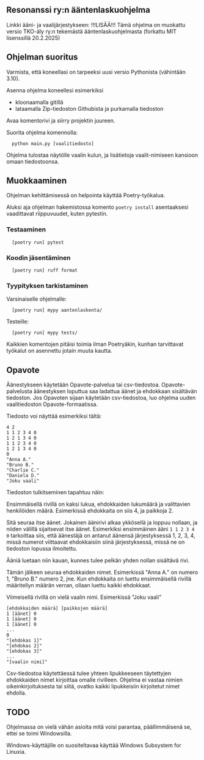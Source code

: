 ## Resonanssi ry:n ääntenlaskuohjelma

Linkki ääni- ja vaalijärjestykseen: !!!LISÄÄ!!!
Tämä ohjelma on muokattu versio TKO-äly ry:n tekemästä ääntenlaskuohjelmasta (forkattu MIT lisenssillä 20.2.2025) 

## Ohjelman suoritus

Varmista, että koneellasi on tarpeeksi uusi versio Pythonista (vähintään 3.10). 

Asenna ohjelma koneellesi esimerkiksi 

- kloonaamalla gitillä
- lataamalla Zip-tiedoston Githubista ja purkamalla tiedoston

Avaa komentorivi ja siirry projektin juureen.

Suorita ohjelma komennolla:

```
  python main.py [vaalitiedosto]
```

Ohjelma tulostaa näytölle vaalin kulun, 
ja lisätietoja vaalit-nimiseen kansioon omaan tiedostoonsa.

## Muokkaaminen

Ohjelman kehittämisessä on helpointa käyttää Poetry-työkalua.

Aluksi aja ohjelman hakemistossa komento `poetry install` 
asentaaksesi vaadittavat riippuvuudet, kuten pytestin.

### Testaaminen

```
  [poetry run] pytest
```

### Koodin jäsentäminen

```
  [poetry run] ruff format
```

### Tyypityksen tarkistaminen

Varsinaiselle ohjelmalle:

```
  [poetry run] mypy aantenlaskenta/
```

Testeille:

```
  [poetry run] mypy tests/
```

Kaikkien komentojen pitäisi toimia ilman Poetryäkin, 
kunhan tarvittavat työkalut on asennettu jotain muuta kautta.

## Opavote

Äänestykseen käytetään Opavote-palvelua tai csv-tiedostoa. 
Opavote-palvelusta äänestyksen loputtua saa ladattua äänet ja ehdokkaan sisältävän tiedoston.
Jos Opavoten sijaan käytetään csv-tiedostoa, luo ohjelma uuden vaalitiedoston Opavote-formaatissa.

Tiedosto voi näyttää esimerkiksi tältä:

```
4 2
1 1 2 3 4 0
1 2 1 3 4 0
1 1 2 3 4 0
1 2 1 3 4 0
0
"Anna A."
"Bruno B."
"Charlie C."
"Daniela D."
"Joku vaali"
```

Tiedoston tulkitseminen tapahtuu näin:

Ensimmäisellä rivillä on kaksi lukua, ehdokkaiden lukumäärä ja valittavien henkilöiden määrä. 
Esimerkissä ehdokkaita on siis 4, ja paikkoja 2.

Sitä seuraa itse äänet. Jokainen äänirivi alkaa ykkösellä ja loppuu nollaan, ja niiden välillä sijaitsevat
itse äänet. Esimerkiksi ensimmäinen ääni `1 1 2 3 4 0` tarkoittaa siis, että äänestäjä on antanut äänensä järjestyksessä
1, 2, 3, 4, missä numerot viittaavat ehdokkaisiin siinä järjestyksessä, missä ne on tiedoston lopussa ilmoitettu.

Ääniä luetaan niin kauan, kunnes tulee pelkän yhden nollan sisältävä rivi. 

Tämän jälkeen seuraa ehdokkaiden nimet. Esimerkissä "Anna A." on numero 1, "Bruno B." numero 2, jne. 
Kun ehdokkaita on luettu ensimmäisellä rivillä määritellyn määrän verran, ollaan luettu kaikki ehdokkaat.

Viimeisellä rivillä on vielä vaalin nimi. Esimerkissä "Joku vaali"

```
[ehdokkaiden määrä] [paikkojen määrä]
1 [äänet] 0
1 [äänet] 0
1 [äänet] 0
...
0
"[ehdokas 1]"
"[ehdokas 2]"
"[ehdokas 3]"
...
"[vaalin nimi]"
```

Csv-tiedostoa käytettäessä tulee yhteen lipukkeeseen täytettyjen ehdokkaiden nimet kirjoittaa omalle rivilleen. Ohjelma ei vastaa nimien oikeinkirjoituksesta tai siitä, ovatko kaikki lipukkeisiin kirjoitetut nimet ehdolla.

## TODO

Ohjelmassa on vielä vähän asioita mitä voisi parantaa, päällimmäisenä se, ettei se toimi Windowsilla.

Windows-käyttäjille on suositeltavaa käyttää Windows Subsystem for Linuxia.
